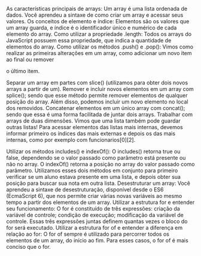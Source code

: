 As características principais de arrays:
Um array é uma lista ordenada de dados. Você aprendeu a sintaxe de como criar um array e acessar seus valores.
Os conceitos de elemento e índice:
Elementos são os valores que um array guarda, e índice é o identificador único e numérico de cada elemento do array.
Como utilizar a propriedade .length:
Todos os arrays do JavaScript possuem essa propriedade, que indica a quantidade de elementos do array.
Como utilizar os métodos .push() e .pop():
Vimos como realizar as primeiras alterações em um array, como adicionar um novo item ao final ou remover

o último item.

Separar um array em partes com slice() (utilizamos para obter dois novos arrays a partir de um).
Remover e incluir novos elementos em um array com splice(); sendo que esse método permite remover elementos de qualquer posição do array. Além disso, podemos incluir um novo elemento no local dos removidos.
Concatenar elementos em um único array com concat(); sendo que essa é uma forma facilitada de juntar dois arrays.
Trabalhar com arrays de duas dimensões. Vimos que uma lista também pode guardar outras listas! Para acessar elementos das listas mais internas, devemos informar primeiro os índices das mais externas e depois os das mais internas, como por exemplo com funcionarios[0][2].


Utilizar os métodos includes() e indexOf():
O includes() retorna true ou false, dependendo se o valor passado como parâmetro está presente ou não no array. O indexOf() retorna a posição no array do valor passado como parâmetro. Utilizamos esses dois métodos em conjunto para primeiro verificar se um aluno estava presente em uma lista, e depois obter sua posição para buscar sua nota em outra lista.
Desestruturar um array:
Você aprendeu a sintaxe de desestruturação, disponível desde o ES6 (EcmaScript 6), que nos permite criar várias novas variáveis ao mesmo tempo a partir dos elementos de um array.
Utilizar a estrutura for e entender seu funcionamento:
O for é constituído de três expressões: criação da variável de controle; condição de execução; modificação da variável de controle. Essas três expressões juntas definem quantas vezes o bloco do for será executado.
Utilizar a estrutura for of e entender a diferença em relação ao for:
O for of sempre é utilizado para percorrer todos os elementos de um array, do início ao fim. Para esses casos, o for of é mais conciso que o for.
